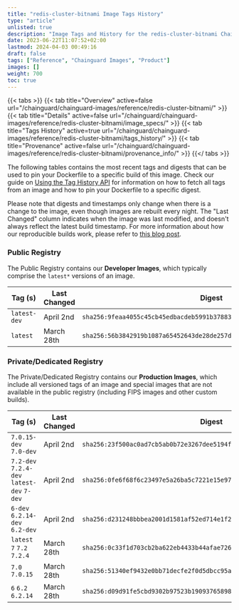 ```yaml
---
title: "redis-cluster-bitnami Image Tags History"
type: "article"
unlisted: true
description: "Image Tags and History for the redis-cluster-bitnami Chainguard Image"
date: 2023-06-22T11:07:52+02:00
lastmod: 2024-04-03 00:49:16
draft: false
tags: ["Reference", "Chainguard Images", "Product"]
images: []
weight: 700
toc: true
---
```


{{< tabs >}}
{{< tab title="Overview" active=false url="/chainguard/chainguard-images/reference/redis-cluster-bitnami/" >}}
{{< tab title="Details" active=false url="/chainguard/chainguard-images/reference/redis-cluster-bitnami/image_specs/" >}}
{{< tab title="Tags History" active=true url="/chainguard/chainguard-images/reference/redis-cluster-bitnami/tags_history/" >}}
{{< tab title="Provenance" active=false url="/chainguard/chainguard-images/reference/redis-cluster-bitnami/provenance_info/" >}}
{{</ tabs >}}

The following tables contains the most recent tags and digests that can be used to pin your Dockerfile to a specific build of this image. Check our guide on [Using the Tag History API](/chainguard/chainguard-images/using-the-tag-history-api/) for information on how to fetch all tags from an image and how to pin your Dockerfile to a specific digest.

Please note that digests and timestamps only change when there is a change to the image, even though images are rebuilt every night. The "Last Changed" column indicates when the image was last modified, and doesn't always reflect the latest build timestamp. For more information about how our reproducible builds work, please refer to [this blog post](https://www.chainguard.dev/unchained/reproducing-chainguards-reproducible-image-builds).

### Public Registry
The Public Registry contains our **Developer Images**, which typically comprise the `latest*` versions of an image.

| Tag (s)       | Last Changed | Digest                                                                    |
|---------------|--------------|---------------------------------------------------------------------------|
|  `latest-dev` | April 2nd    | `sha256:9feaa4055c45cb45edbacdeb5991b3788362c761189947c90a3d10a95e8c8d5d` |
|  `latest`     | March 28th   | `sha256:56b3842919b1087a65452643de28de257db4f64ada152d77ae80b5ed872be477` |


### Private/Dedicated Registry
The Private/Dedicated Registry contains our **Production Images**, which include all versioned tags of an image and special images that are not available in the public registry (including FIPS images and other custom builds).

| Tag (s)                                     | Last Changed | Digest                                                                    |
|---------------------------------------------|--------------|---------------------------------------------------------------------------|
|  `7.0.15-dev` `7.0-dev`                     | April 2nd    | `sha256:23f500ac0ad7cb5ab0b72e3267dee5194fff4e5e5090761a097a96d3b85e401a` |
|  `7.2-dev` `7.2.4-dev` `latest-dev` `7-dev` | April 2nd    | `sha256:0fe6f68f6c23497e5a26ba5c7221e15e976744155910175035a28ffc86d1b479` |
|  `6-dev` `6.2.14-dev` `6.2-dev`             | April 2nd    | `sha256:d231248bbbea2001d1581af52ed714e1f21fc9cb9ce621f16e18db87c56bc4a8` |
|  `latest` `7` `7.2` `7.2.4`                 | March 28th   | `sha256:0c33f1d703cb2ba622eb4433b44afae726002ed159eea30c93afa2a52450f9a8` |
|  `7.0` `7.0.15`                             | March 28th   | `sha256:51340ef9432e0bb71decfe2f0d5dbcc95ab235a19a343d7c97c25334de5599c2` |
|  `6` `6.2` `6.2.14`                         | March 28th   | `sha256:d09d91fe5cbd9302b97523b190937658988e1b0654d22571b49c602c17a60946` |

